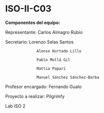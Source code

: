# ISO-II-C03

**Componentes del equipo:**

  Representante:  Carlos Almagro Rubio
  
  Secretario:     Lorenzo Selas Santos
  
                  Alonso Hurtado Lillo
                  
                  Pablo Mollá Gil
                  
                  Mattia Papari
                  
                  Manuel Sánchez Sánchez-Barba
                  
  Profesor encargado: Fernando Gualo

Proyecto a realizar: Pilgrimfy

Lab ISO 2
